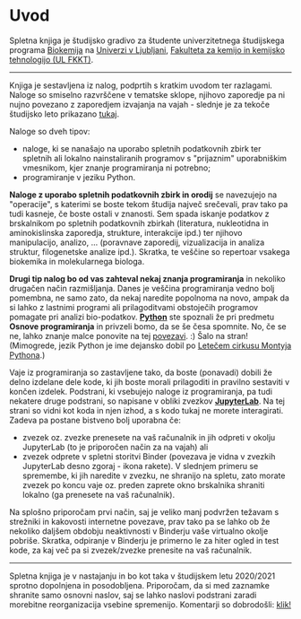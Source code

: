 Uvod
====

Spletna knjiga je študijsko gradivo za študente univerzitetnega študijskega programa [Biokemija](https://www.fkkt.uni-lj.si/sl/studij/bolonjski-studijski-programi-1-stopnje/univerzitetni-studijski-program-biokemija-20202021/) na [Univerzi v Ljubljani](http://www.uni-lj.si), [Fakulteta za kemijo in kemijsko tehnologijo (UL FKKT)](http://www.fkkt.uni-lj.si).

---

Knjiga je sestavljena iz nalog, podprtih s kratkim uvodom ter razlagami. Naloge so smiselno razvrščene v tematske sklope, njihovo zaporedje pa ni nujno povezano z zaporedjem izvajanja na vajah - slednje je za tekoče študijsko leto prikazano [tukaj](izvedba/vaje_2020-2021.md).

Naloge so dveh tipov:
* naloge, ki se nanašajo na uporabo spletnih podatkovnih zbirk ter spletnih ali lokalno nainstaliranih programov s "prijaznim" uporabniškim vmesnikom, kjer znanje programiranja ni potrebno; 
* programiranje v jeziku Python.

**Naloge z uporabo spletnih podatkovnih zbirk in orodij** se navezujejo na "operacije", s katerimi se boste tekom študija največ srečevali, prav tako pa tudi kasneje, če boste ostali v znanosti. Sem spada iskanje podatkov z brskalnikom po spletnih podatkovnih zbirkah (literatura, nukleotidna in aminokislinska zaporedja, strukture, interakcije ipd.) ter njihovo manipulacijo, analizo, ... (poravnave zaporedij, vizualizacija in analiza struktur, filogenetske analize ipd.). Skratka, te veščine so repertoar vsakega biokemika in molekularnega biologa.

**Drugi tip nalog bo od vas zahteval nekaj znanja programiranja** in nekoliko drugačen način razmišljanja. Danes je veščina programiranja vedno bolj pomembna, ne samo zato, da nekaj naredite popolnoma na novo, ampak da si lahko z lastnimi programi ali prilagoditvami obstoječih programov pomagate pri analizi bio-podatkov. [**Python**](https://www.python.org) ste spoznali že pri predmetu **Osnove programiranja** in privzeli bomo, da se še česa spomnite. No, če se ne, lahko znanje malce ponovite na tej [povezavi](https://www.youtube.com/watch?v=T7UqhDs8zj4&t=18s). :) Šalo na stran! (Mimogrede, jezik Python je ime dejansko dobil po [Letečem cirkusu Montyja Pythona](https://sl.wikipedia.org/wiki/Monty_Python).)

Vaje iz programiranja so zastavljene tako, da boste (ponavadi) dobili že delno izdelane dele kode, ki jih boste morali prilagoditi in pravilno sestaviti v končen izdelek. Podstrani, ki vsebujejo naloge iz programiranja, pa tudi nekatere druge podstrani, so napisane v obliki zvezkov [**JupyterLab**](priloge/jupyterlab.ipynb). Na tej strani so vidni kot koda in njen izhod, a s kodo tukaj ne morete interagirati. Zadeva pa postane bistveno bolj uporabna če:
* zvezek oz. zvezke prenesete na vaš računalnik in jih odpreti v okolju JupyterLab (to je priporočen način za na vajah) ali
* zvezek odprete v spletni storitvi Binder (povezava je vidna v zvezkih JupyterLab desno zgoraj - ikona rakete). V slednjem primeru se spremembe, ki jih naredite v zvezku, ne shranijo na spletu, zato morate zvezek po koncu vaje oz. preden zaprete okno brskalnika shraniti lokalno (ga prenesete na vaš računalnik).

Na splošno priporočam prvi način, saj je veliko manj podvržen težavam s strežniki in kakovosti internetne povezave, prav tako pa se lahko ob že nekoliko daljšem obdobju neaktivnosti v Binderju vaše virtualno okolje pobriše. Skratka, odpiranje v Binderju je primerno le za hiter ogled in test kode, za kaj več pa si zvezek/zvezke prenesite na vaš računalnik.

---

Spletna knjiga je v nastajanju in bo kot taka v študijskem letu 2020/2021 sprotno dopolnjena in posodobljena. Priporočam, da si med zaznamke shranite samo osnovni naslov, saj se lahko naslovi podstrani zaradi morebitne reorganizacija vsebine spremenijo. Komentarji so dobrodošli: [klik!](mailto:miha.pavsic@fkkt.uni-lj.si)
